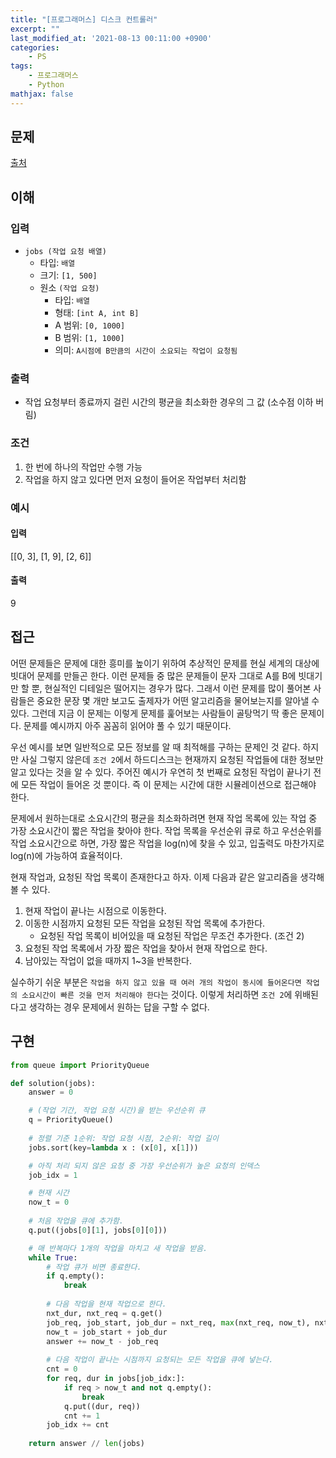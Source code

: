 ```yaml
---
title: "[프로그래머스] 디스크 컨트롤러"
excerpt: ""
last_modified_at: '2021-08-13 00:11:00 +0900'
categories:
    - PS
tags:
    - 프로그래머스
    - Python
mathjax: false
---
```


## 문제

[출처](https://programmers.co.kr/learn/courses/30/lessons/42627)

## 이해

### 입력 

* ```jobs (작업 요청 배열)```
    * 타입: ```배열```
    * 크기: ```[1, 500]```
    * 원소 ```(작업 요청)```
        * 타입: ```배열```
        * 형태: ```[int A, int B]```
        * A 범위: ```[0, 1000]```
        * B 범위: ```[1, 1000]```
        * 의미: ```A시점에 B만큼의 시간이 소요되는 작업이 요청됨```

### 출력 

* 작업 요청부터 종료까지 걸린 시간의 평균을 최소화한 경우의 그 값 (소수점 이하 버림)

### 조건

1. 한 번에 하나의 작업만 수행 가능
2. 작업을 하지 않고 있다면 먼저 요청이 들어온 작업부터 처리함

### 예시

#### 입력

[[0, 3], [1, 9], [2, 6]]

#### 출력

9

## 접근

어떤 문제들은 문제에 대한 흥미를 높이기 위하여 추상적인 문제를 현실 세계의 대상에 빗대어 문제를 만들곤 한다. 이런 문제들 중 많은 문제들이 문자 그대로 A를 B에 빗대기만 할 뿐, 현실적인 디테일은 떨어지는 경우가 많다. 그래서 이런 문제를 많이 풀어본 사람들은 중요한 문장 몇 개만 보고도 출제자가 어떤 알고리즘을 물어보는지를 알아낼 수 있다. 그런데 지금 이 문제는 이렇게 문제를 훑어보는 사람들이 골탕먹기 딱 좋은 문제이다. 문제를 예시까지 아주 꼼꼼히 읽어야 풀 수 있기 때문이다. 

우선 예시를 보면 일반적으로 모든 정보를 알 때 최적해를 구하는 문제인 것 같다. 하지만 사실 그렇지 않은데 ```조건 2```에서 하드디스크는 현재까지 요청된 작업들에 대한 정보만 알고 있다는 것을 알 수 있다. 주어진 예시가 우연히 첫 번째로 요청된 작업이 끝나기 전에 모든 작업이 들어온 것 뿐이다. 즉 이 문제는 시간에 대한 시뮬레이션으로 접근해야 한다.

문제에서 원하는대로 소요시간의 평균을 최소화하려면 현재 작업 목록에 있는 작업 중 가장 소요시간이 짧은 작업을 찾아야 한다. 작업 목록을 우선순위 큐로 하고 우선순위를 작업 소요시간으로 하면, 가장 짧은 작업을 log(n)에 찾을 수 있고, 입출력도 마찬가지로 log(n)에 가능하여 효율적이다.

현재 작업과, 요청된 작업 목록이 존재한다고 하자. 이제 다음과 같은 알고리즘을 생각해볼 수 있다. 

1. 현재 작업이 끝나는 시점으로 이동한다.
2. 이동한 시점까지 요청된 모든 작업을 요청된 작업 목록에 추가한다.
    * 요청된 작업 목록이 비어있을 때 요청된 작업은 무조건 추가한다. (조건 2)
3. 요청된 작업 목록에서 가장 짧은 작업을 찾아서 현재 작업으로 한다.
4. 남아있는 작업이 없을 때까지 1~3을 반복한다.

실수하기 쉬운 부분은 ```작업을 하지 않고 있을 때 여러 개의 작업이 동시에 들어온다면 작업의 소요시간이 빠른 것을 먼저 처리해야 한다```는 것이다. 이렇게 처리하면 ```조건 2```에 위배된다고 생각하는 경우 문제에서 원하는 답을 구할 수 없다.


## 구현

```python
from queue import PriorityQueue

def solution(jobs):
    answer = 0

    # (작업 기간, 작업 요청 시간)을 받는 우선순위 큐
    q = PriorityQueue() 
    
    # 정렬 기준 1순위: 작업 요청 시점, 2순위: 작업 길이
    jobs.sort(key=lambda x : (x[0], x[1]))

    # 아직 처리 되지 않은 요청 중 가장 우선순위가 높은 요청의 인덱스
    job_idx = 1 

    # 현재 시간
    now_t = 0
    
    # 처음 작업을 큐에 추가함.
    q.put((jobs[0][1], jobs[0][0]))

    # 매 반복마다 1개의 작업을 마치고 새 작업을 받음.
    while True:
        # 작업 큐가 비면 종료한다.
        if q.empty():
            break
        
        # 다음 작업을 현재 작업으로 한다.
        nxt_dur, nxt_req = q.get()
        job_req, job_start, job_dur = nxt_req, max(nxt_req, now_t), nxt_dur
        now_t = job_start + job_dur
        answer += now_t - job_req
        
        # 다음 작업이 끝나는 시점까지 요청되는 모든 작업을 큐에 넣는다.
        cnt = 0
        for req, dur in jobs[job_idx:]:
            if req > now_t and not q.empty():
                break
            q.put((dur, req))
            cnt += 1
        job_idx += cnt
        
    return answer // len(jobs)
```